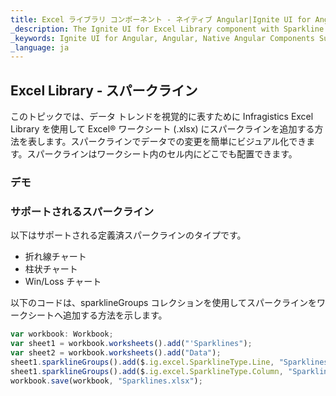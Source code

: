 ```yaml
---
title: Excel ライブラリ コンポーネント - ネイティブ Angular|Ignite UI for Angular
_description: The Ignite UI for Excel Library component with Sparkline support.
_keywords: Ignite UI for Angular, Angular, Native Angular Components Suite, Native Angular Controls, Native Angular Components, Native Angular Components Library, Angular Excel Library, Angular Excel Library Example, Angular Excel Library Component, Angular Excel Engine, Sparkline
_language: ja
---
```

## Excel Library - スパークライン

このトピックでは、データ トレンドを視覚的に表すために Infragistics Excel Library を使用して Excel® ワークシート (.xlsx) にスパークラインを追加する方法を表します。スパークラインでデータでの変更を簡単にビジュアル化できます。スパークラインはワークシート内のセル内にどこでも配置できます。 

### デモ
<!-- <div class="sample-container" style="height: 550px">
    <iframe id="excel-library-overview-sample-iframe" src='{environment:demosBaseUrl}/excel-library-working-with-sparklines' width="100%" height="100%" seamless frameBorder="0" onload="onSampleIframeContentLoaded(this);"></iframe>
</div>
<div>
    <button data-localize="stackblitz" disabled class="stackblitz-btn"   data-iframe-id="excel-library-overview-sample-iframe" data-demos-base-url="{environment:demosBaseUrl}">View on StackBlitz
    </button>
</div>--> 

<div class="divider--half"></div>

### サポートされるスパークライン
以下はサポートされる定義済スパークラインのタイプです。

-  折れ線チャート
-  柱状チャート
-  Win/Loss チャート

以下のコードは、sparklineGroups コレクションを使用してスパークラインをワークシートへ追加する方法を示します。

```typescript
var workbook: Workbook;
var sheet1 = workbook.worksheets().add("'Sparklines");
var sheet2 = workbook.worksheets().add("Data");
sheet1.sparklineGroups().add($.ig.excel.SparklineType.Line, "Sparklines!A1:A1", "Data!A2:A11"); 
sheet1.sparklineGroups().add($.ig.excel.SparklineType.Column, "Sparklines!B1:B1", "Data!A2:A11"); 
workbook.save(workbook, "Sparklines.xlsx");

```
